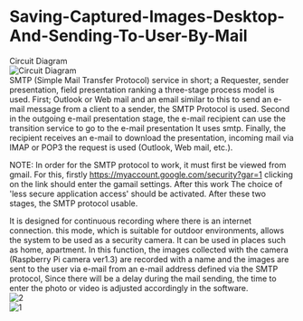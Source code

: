 # Saving-Captured-Images-Desktop-And-Sending-To-User-By-Mail
Circuit Diagram                     
![Circuit Diagram](https://user-images.githubusercontent.com/75435070/167315567-48cdcf2a-1d5f-4190-b2f9-d45e3e107d6c.png)        
SMTP (Simple Mail Transfer Protocol) service in short; a Requester, sender presentation, field presentation ranking a three-stage process model is used. First; Outlook or Web mail and an email similar to this to send an e-mail message from a client to a sender, the SMTP Protocol is used. Second in the outgoing e-mail presentation stage, the e-mail recipient can use the transition service to go to the e-mail presentation It uses smtp. Finally, the recipient receives an e-mail to download the presentation, incoming mail via IMAP or POP3 the request is used (Outlook, Web mail, etc.).

NOTE: In order for the SMTP protocol to work, it must first be viewed from gmail. For this, firstly https://myaccount.google.com/security?gar=1 clicking on the link should enter the gamail settings. After this work The choice of 'less secure application access' should be activated. After these two stages, the SMTP protocol usable.

It is designed for continuous recording where there is an internet connection. this mode, which is suitable for outdoor environments, allows the system to be used as a security camera. It can be used in places such as home, apartment. In this function, the images collected with the camera (Raspberry Pi camera ver1.3) are recorded with a name and the images are sent to the user via e-mail from an e-mail address defined via the SMTP protocol,  Since there will be a delay during the mail sending, the time to enter the photo or video is adjusted accordingly in the software.                          
![2](https://user-images.githubusercontent.com/75435070/167315537-e52ec7c0-4803-4387-aea4-323232f6033b.PNG)                          
![1](https://user-images.githubusercontent.com/75435070/167315653-5554556e-a631-407c-a2f4-245ef41b8e48.PNG)
